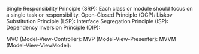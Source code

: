 Single Responsibility Principle (SRP): Each class or module should focus on a single task or responsibility.
Open-Closed Principle (OCP):
Liskov Substitution Principle (LSP):
Interface Segregation Principle (ISP):
Dependency Inversion Principle (DIP):

MVC (Model-View-Controller):
MVP (Model-View-Presenter):
MVVM (Model-View-ViewModel):


